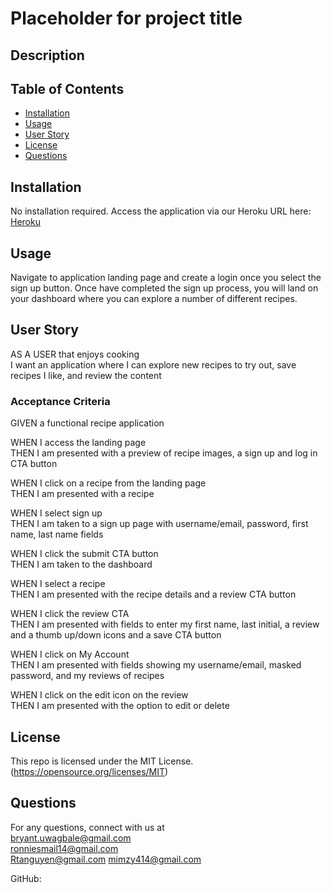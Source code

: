 # Placeholder for project title 
  ## Description
  


  ## Table of Contents

  * [Installation](#installation)
  * [Usage](#usage)
  * [User Story](#userstory)
  * [License](#license)
  * [Questions](#questions)
  
  ## Installation   
  No installation required. Access the application via our Heroku URL here: [Heroku]()

  ## Usage 
  Navigate to application landing page and create a login once you select the sign up button. Once have completed the sign up process, you will land on your dashboard where you can explore a number of different recipes. 


  ## User Story
  AS A USER that enjoys cooking   
  I want an application where I can explore new recipes to try out, save recipes I like, and review the content

  ### Acceptance Criteria
  GIVEN a functional recipe application    
  
  WHEN I access the landing page   
  THEN I am presented with a preview of recipe images, a sign up and log in CTA button   
     
  WHEN I click on a recipe from the landing page   
  THEN I am presented with a recipe   
     
  WHEN I select sign up   
  THEN I am taken to a sign up page with username/email, password, first name, last name fields   
     
  WHEN  I click the submit CTA button   
  THEN I am taken to the dashboard   

  WHEN I select a recipe   
  THEN I am presented with the recipe details and a review CTA button   
     
  WHEN I click the review CTA   
  THEN  I am presented with fields to enter my first name, last initial, a review and a thumb up/down   icons and a save CTA button   
     
  WHEN I click on My Account   
  THEN I am presented with fields showing my username/email, masked password, and my reviews of recipes   

  WHEN I click on the edit icon on the review   
  THEN I am presented with the option to edit or delete   

  
  ## License  

  This repo is licensed under the MIT License. (https://opensource.org/licenses/MIT) 

  ## Questions
  For any questions, connect with us at    
  [bryant.uwagbale@gmail.com](mailto:bryant.uwagbale@gmail.com)  
  [ronniesmail14@gmail.com](mailto:ronniesmail14@gmail.com)  
  [Rtanguyen@gmail.com](mailto:Rtanguyen@gmail.com) 
  [mimzy414@gmail.com](mailto:mimzy414@gmail.com) 
  
  GitHub: 

